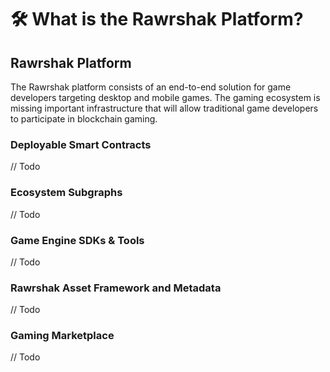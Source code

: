 # 🛠 What is the Rawrshak Platform?

## Rawrshak Platform

The Rawrshak platform consists of an end-to-end solution for game developers targeting desktop and mobile games. The gaming ecosystem is missing important infrastructure that will allow traditional game developers to participate in blockchain gaming.

### Deployable Smart Contracts

// Todo

### Ecosystem Subgraphs

// Todo

### Game Engine SDKs & Tools

// Todo

### Rawrshak Asset Framework and Metadata

// Todo

### Gaming Marketplace

// Todo



